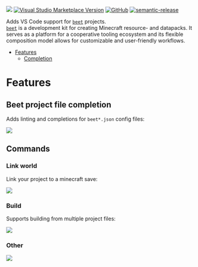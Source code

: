 ![](https://raw.githubusercontent.com/mcbeet/vscode-beet/main/images/banner.png)
[![Visual Studio Marketplace Version](https://img.shields.io/visual-studio-marketplace/v/mcbeet.vscode-beet?logo=visual-studio-code)](https://marketplace.visualstudio.com/items?itemName=mcbeet.vscode-beet)
[![GitHub](https://img.shields.io/github/license/mcbeet/vscode-beet)](https://raw.githubusercontent.com/mcbeet/vscode-beet/main/LICENSE)
[![semantic-release](https://img.shields.io/badge/%20%20%F0%9F%93%A6%F0%9F%9A%80-semantic--release-e10079.svg)](https://github.com/semantic-release/semantic-release)

Adds VS Code support for [`beet`](https://github.com/mcbeet/beet) projects.<br>
[`beet`](https://github.com/mcbeet/beet) is a development kit for creating Minecraft resource- and datapacks. It serves as a platform for a cooperative tooling ecosystem and its flexible composition model allows for customizable and user-friendly workflows.

- [Features](#Features)
    - [Completion](#Completion)

# Features
## Beet project file completion
Adds linting and completions for `beet*.json` config files:

![](https://raw.githubusercontent.com/mcbeet/vscode-beet/main/images/demos/project_completion.gif)

## Commands
### Link world
Link your project to a minecraft save:

![](https://raw.githubusercontent.com/mcbeet/vscode-beet/main/images/demos/link_world.gif)

### Build
Supports building from multiple project files:

![](https://raw.githubusercontent.com/mcbeet/vscode-beet/main/images/demos/build.gif)

### Other
![](https://raw.githubusercontent.com/mcbeet/vscode-beet/main/images/demos/commands.gif)